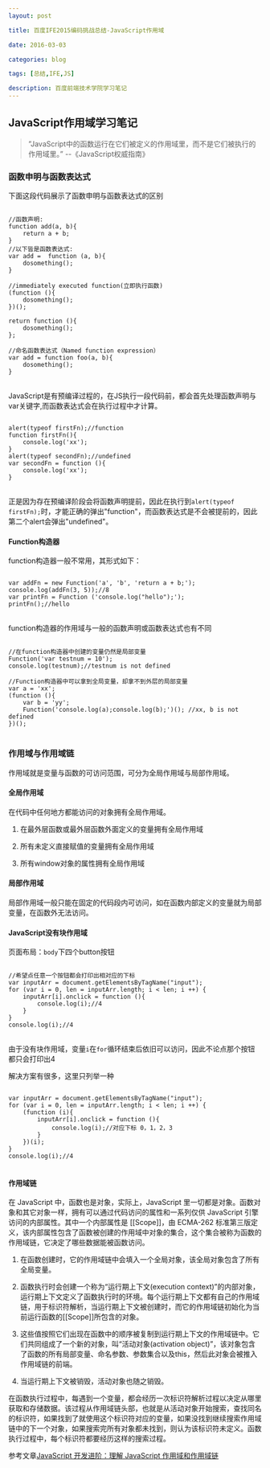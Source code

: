 ```yaml
---
layout: post

title: 百度IFE2015编码挑战总结-JavaScript作用域

date: 2016-03-03

categories: blog

tags: [总结,IFE,JS]

description: 百度前端技术学院学习笔记
---
```


## JavaScript作用域学习笔记

> ”JavaScript中的函数运行在它们被定义的作用域里，而不是它们被执行的作用域里。”  --《JavaScript权威指南》

### 函数申明与函数表达式

下面这段代码展示了函数申明与函数表达式的区别

<pre>
<code>
//函数声明:
function add(a, b){
	return a + b;
}
//以下皆是函数表达式:
var add =  function (a, b){
	dosomething();
}

//immediately executed function(立即执行函数)
(function (){
	dosomething();
})();

return function (){
	dosomething();
};

//命名函数表达式（Named function expression）
var add = function foo(a, b){
	dosomething();
}
</code>
</pre>		

JavaScript是有预编译过程的，在JS执行一段代码前，都会首先处理函数声明与var关键字,而函数表达式会在执行过程中才计算。

<pre>
<code>
alert(typeof firstFn);//function
function firstFn(){
	console.log('xx');
}
alert(typeof secondFn);//undefined
var secondFn = function (){
	console.log('xx');
}
</code>
</pre>

正是因为存在预编译阶段会将函数声明提前，因此在执行到<code>alert(typeof firstFn);</code>时，才能正确的弹出"function"，而函数表达式是不会被提前的，因此第二个alert会弹出"undefined"。

#### Function构造器

function构造器一般不常用，其形式如下：

<pre>
<code>
var addFn = new Function('a', 'b', 'return a + b;');
console.log(addFn(3, 5));//8
var printFn = Function ('console.log("hello");');
printFn();//hello
</code>
</pre>	

function构造器的作用域与一般的函数声明或函数表达式也有不同

<pre>
<code>
//在function构造器中创建的变量仍然是局部变量
Function('var testnum = 10');
console.log(testnum);//testnum is not defined

//Function构造器中可以拿到全局变量，却拿不到外层的局部变量
var a = 'xx';
(function (){
	var b = 'yy';
	Function('console.log(a);console.log(b);')(); //xx, b is not defined
})();
</code>
</pre>

### 作用域与作用域链

作用域就是变量与函数的可访问范围，可分为全局作用域与局部作用域。

#### 全局作用域

在代码中任何地方都能访问的对象拥有全局作用域。

1. 在最外层函数或最外层函数外面定义的变量拥有全局作用域

2. 所有未定义直接赋值的变量拥有全局作用域

3. 所有window对象的属性拥有全局作用域

#### 局部作用域

局部作用域一般只能在固定的代码段内可访问，如在函数内部定义的变量就为局部变量，在函数外无法访问。

#### JavaScript没有块作用域

页面布局：<code>body</code>下四个button按钮

<pre>
<code>
//希望点任意一个按钮都会打印出相对应的下标
var inputArr = document.getElementsByTagName("input");
for (var i = 0, len = inputArr.length; i < len; i ++) {
	inputArr[i].onclick = function (){
		console.log(i);//4
	}
}
console.log(i);//4
</code>
</pre>

由于没有块作用域，变量<code>i</code>在<code>for</code>循环结束后依旧可以访问，因此不论点那个按钮都只会打印出4

解决方案有很多，这里只列举一种

<pre>
<code>
var inputArr = document.getElementsByTagName("input");
for (var i = 0, len = inputArr.length; i < len; i ++) {
	(function (i){
		inputArr[i].onclick = function (){
			console.log(i);//对应下标 0，1，2，3
		}
	})(i);
}
console.log(i);//4
</code>
</pre>

#### 作用域链

在 JavaScript 中，函数也是对象，实际上，JavaScript 里一切都是对象。函数对象和其它对象一样，拥有可以通过代码访问的属性和一系列仅供 JavaScript 引擎访问的内部属性。其中一个内部属性是 [[Scope]]，由 ECMA-262 标准第三版定义，该内部属性包含了函数被创建的作用域中对象的集合，这个集合被称为函数的作用域链，它决定了哪些数据能被函数访问。

1. 在函数创建时，它的作用域链中会填入一个全局对象，该全局对象包含了所有全局变量。

2. 函数执行时会创建一个称为“运行期上下文(execution context)”的内部对象，运行期上下文定义了函数执行时的环境。每个运行期上下文都有自己的作用域链，用于标识符解析，当运行期上下文被创建时，而它的作用域链初始化为当前运行函数的[[Scope]]所包含的对象。

3. 这些值按照它们出现在函数中的顺序被复制到运行期上下文的作用域链中。它们共同组成了一个新的对象，叫“活动对象(activation object)”，该对象包含了函数的所有局部变量、命名参数、参数集合以及this，然后此对象会被推入作用域链的前端。

4. 当运行期上下文被销毁，活动对象也随之销毁。

在函数执行过程中，每遇到一个变量，都会经历一次标识符解析过程以决定从哪里获取和存储数据。该过程从作用域链头部，也就是从活动对象开始搜索，查找同名的标识符，如果找到了就使用这个标识符对应的变量，如果没找到继续搜索作用域链中的下一个对象，如果搜索完所有对象都未找到，则认为该标识符未定义。函数执行过程中，每个标识符都要经历这样的搜索过程。

参考文章[JavaScript 开发进阶：理解 JavaScript 作用域和作用域链](http://www.cnblogs.com/lhb25/archive/2011/09/06/javascript-scope-chain.html)